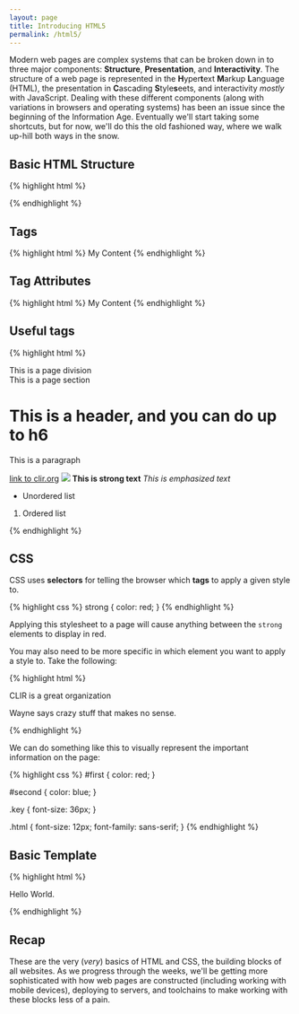 ```yaml
---
layout: page
title: Introducing HTML5
permalink: /html5/
---
```


Modern web pages are complex systems that can be broken down in to three major components: **Structure**, **Presentation**, and **Interactivity**. The structure of a web page is represented in the **H**yper**t**ext **M**arkup **L**anguage (HTML), the presentation in **C**ascading **S**tyle**s**eets, and interactivity *mostly* with JavaScript. Dealing with these different components (along with variations in browsers and operating systems) has been an issue since the beginning of the Information Age. Eventually we'll start taking some shortcuts, but for now, we'll do this the old fashioned way, where we walk up-hill both ways in the snow.

## Basic HTML Structure

{% highlight html %}
<!DOCTYPE html>
<html>
<head>
</head>
<body>
</body>
</html>
{% endhighlight %}

## Tags
{% highlight html %}
<tagname>My Content</tagname>
{% endhighlight %}

## Tag Attributes
{% highlight html %}
<tagname id="content" class="orange">My Content</tagname>
{% endhighlight %}

## Useful tags

{% highlight html %}
<div>This is a page division</div>
<section>This is a page section</section>
<h1>This is a header, and you can do up to h6</h1>
<p>This is a paragraph</p>
<a href="http://clir.org">link to clir.org</a>
<img src="http://s.quickmeme.com/img/78/7896cefbd0a3e17496212592ad6e1a8fe913fc3cfdf4586867e9cf2517ad4942.jpg">
<strong>This is strong text</strong>
<em>This is emphasized text</em>

<ul>
    <li>Unordered list</li>
</ul>

<ol>
    <li>Ordered list</li>
</ol>
{% endhighlight %}

## CSS

CSS uses **selectors** for telling the browser which **tags** to apply a given style to.

{% highlight css %}
strong {
    color: red;
}
{% endhighlight %}

Applying this stylesheet to a page will cause anything between the `strong` elements to display in red.

You may also need to be more specific in which element you want to apply a style to. Take the following:

{% highlight html %}
<p class="key" id="first">CLIR is a great organization</p>
<p class="html" id="second">Wayne says crazy stuff that makes no sense.</p>
{% endhighlight %}

We can do something like this to visually represent the important information on the page:

{% highlight css %}
#first {
    color: red;
}

#second {
    color: blue;
}

.key {
    font-size: 36px;
}

.html {
    font-size: 12px;
    font-family: sans-serif;
}
{% endhighlight %}

## Basic Template

{% highlight html %}
<!DOCTYPE html>
<html lang="en">
<head>
    <meta charset="utf-8">
    <meta http-equiv="x-ua-compatible" content="ie=edge">
    <title>Your Title Here</title>
    <meta name="description" content="">
    <meta name="viewport" content="width=device-width, initial-scale=1">
    <style>
        // Styles go here
    </style>
</head>
<body>
    <!-- Add your site content here -->
    <p>Hello World.</p>
</body>
</html>
{% endhighlight %}

## Recap

These are the very (*very*) basics of HTML and CSS, the building blocks of all websites. As we progress through the weeks, we'll be getting more sophisticated with how web pages are constructed (including working with mobile devices), deploying to servers, and toolchains to make working with these blocks less of a pain.
